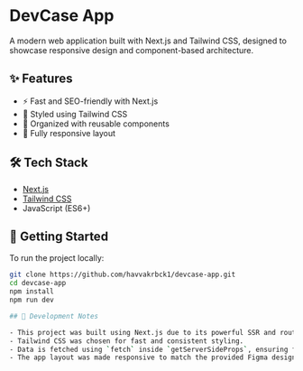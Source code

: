 # DevCase App

A modern web application built with Next.js and Tailwind CSS, designed to showcase responsive design and component-based architecture.

## ✨ Features

- ⚡️ Fast and SEO-friendly with Next.js
- 🎨 Styled using Tailwind CSS
- 📁 Organized with reusable components
- 📱 Fully responsive layout

## 🛠️ Tech Stack

- [Next.js](https://nextjs.org/)
- [Tailwind CSS](https://tailwindcss.com/)
- JavaScript (ES6+)

## 🚀 Getting Started

To run the project locally:

```bash
git clone https://github.com/havvakrbck1/devcase-app.git
cd devcase-app
npm install
npm run dev

## 🧠 Development Notes

- This project was built using Next.js due to its powerful SSR and routing capabilities.
- Tailwind CSS was chosen for fast and consistent styling.
- Data is fetched using `fetch` inside `getServerSideProps`, ensuring fresh server-side rendering.
- The app layout was made responsive to match the provided Figma design across devices.
